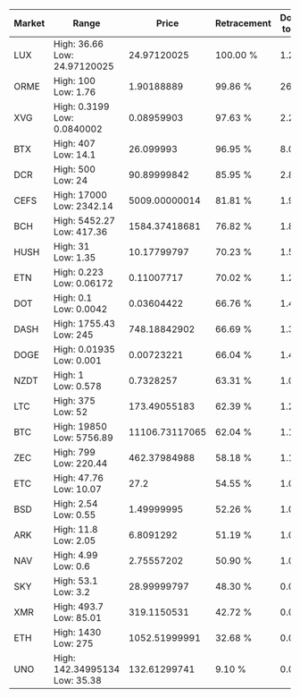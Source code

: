 | Market | Range | Price| Retracement | Doubles to 50% |
| --- | --- | --- | --- | --- |
| LUX | High: 36.66<br />Low: 24.97120025 | 24.97120025 | 100.00 % | 1.23 |
| ORME | High: 100<br />Low: 1.76 | 1.90188889 | 99.86 % | 26.75 |
| XVG | High: 0.3199<br />Low: 0.0840002 | 0.08959903 | 97.63 % | 2.25 |
| BTX | High: 407<br />Low: 14.1 | 26.099993 | 96.95 % | 8.07 |
| DCR | High: 500<br />Low: 24 | 90.89999842 | 85.95 % | 2.88 |
| CEFS | High: 17000<br />Low: 2342.14 | 5009.00000014 | 81.81 % | 1.93 |
| BCH | High: 5452.27<br />Low: 417.36 | 1584.37418681 | 76.82 % | 1.85 |
| HUSH | High: 31<br />Low: 1.35 | 10.17799797 | 70.23 % | 1.59 |
| ETN | High: 0.223<br />Low: 0.06172 | 0.11007717 | 70.02 % | 1.29 |
| DOT | High: 0.1<br />Low: 0.0042 | 0.03604422 | 66.76 % | 1.45 |
| DASH | High: 1755.43<br />Low: 245 | 748.18842902 | 66.69 % | 1.34 |
| DOGE | High: 0.01935<br />Low: 0.001 | 0.00723221 | 66.04 % | 1.41 |
| NZDT | High: 1<br />Low: 0.578 | 0.7328257 | 63.31 % | 1.08 |
| LTC | High: 375<br />Low: 52 | 173.49055183 | 62.39 % | 1.23 |
| BTC | High: 19850<br />Low: 5756.89 | 11106.73117065 | 62.04 % | 1.15 |
| ZEC | High: 799<br />Low: 220.44 | 462.37984988 | 58.18 % | 1.10 |
| ETC | High: 47.76<br />Low: 10.07 | 27.2 | 54.55 % | 1.06 |
| BSD | High: 2.54<br />Low: 0.55 | 1.49999995 | 52.26 % | 1.03 |
| ARK | High: 11.8<br />Low: 2.05 | 6.8091292 | 51.19 % | 1.02 |
| NAV | High: 4.99<br />Low: 0.6 | 2.75557202 | 50.90 % | 1.01 |
| SKY | High: 53.1<br />Low: 3.2 | 28.99999797 | 48.30 % | 0.00 |
| XMR | High: 493.7<br />Low: 85.01 | 319.1150531 | 42.72 % | 0.00 |
| ETH | High: 1430<br />Low: 275 | 1052.51999991 | 32.68 % | 0.00 |
| UNO | High: 142.34995134<br />Low: 35.38 | 132.61299741 | 9.10 % | 0.00 |
